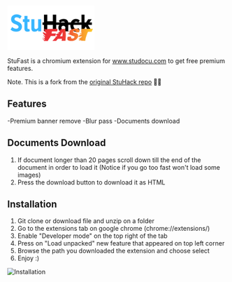 <img src="img/StuHack.png" alt="StuFastBanner" style="max-height: 100px;">

StuFast is a chromium extension for www.studocu.com to get free premium features.

Note. This is a fork from the [original StuHack repo](https://github.com/isanchop/stuhack) 🧑‍💻

## Features
-Premium banner remove
-Blur pass
-Documents download
    
## Documents Download
1) If document longer than 20 pages scroll down till the end of the document in order to load it (Notice if you go too fast won't load some images)
2) Press the download button to download it as HTML 

## Installation
1) Git clone or download file and unzip on a folder 
2) Go to the extensions tab on google chrome (chrome://extensions/)
3) Enable "Developer mode" on the top right of the tab
4) Press on "Load unpacked" new feature that appeared on top left corner
5) Browse the path you downloaded the extension and choose select
6) Enjoy :)
   
  ![Installation](https://user-images.githubusercontent.com/67743899/149144506-714a84a0-cd10-4155-91fe-20c39753b578.jpg)